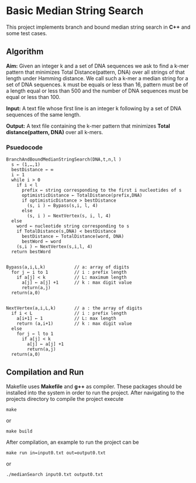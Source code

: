 # Basic Median String Search
This project implements branch and bound median string search in **C++** and some test cases. 


## Algorithm
**Aim:** Given an integer k and a set of DNA sequences we ask to find a k-mer
pattern that minimizes Total Distance(pattern, DNA) over all strings of that length under
Hamming distance. We call such a k-mer a median string for a set of DNA sequences. k must
be equals or less than 16, pattern must be of a length equal or less than 500 and the number
of DNA sequences must be equal or less than 100.

**Input:** A text file whose first line is an integer k following by a set of DNA sequences of the
same length.

**Output:** A text file containing the k-mer pattern that minimizes **Total distance(pattern,
DNA)** over all k-mers.

### Psuedocode
```
BranchAndBoundMedianStringSearch(DNA,t,n,l )
  s ← (1,…,1)
  bestDistance ← ∞
  i ← 1
  while i > 0
    if i < l
      prefix ← string corresponding to the first i nucleotides of s
      optimisticDistance ← TotalDistance(prefix,DNA)
      if optimisticDistance > bestDistance
        (s, i ) ← Bypass(s,i, l, 4)
      else
        (s, i ) ← NextVertex(s, i, l, 4)
  else
    word ← nucleotide string corresponding to s
    if TotalDistance(s,DNA) < bestDistance
      bestDistance ← TotalDistance(word, DNA)
      bestWord ← word
    (s,i ) ← NextVertex(s,i,l, 4)
  return bestWord


Bypass(a,i,L,k)           // a: array of digits
  for j ← i to 1          // i : prefix length
    if a[j] < k           // L: maximum length
      a[j] ← a[j] +1      // k : max digit value
      return(a,j)
  return(a,0)


NextVertex(a,i,L,k)       // a : the array of digits
  if i < L                // i : prefix length
    a[i+1] ← 1            // L: max length
    return (a,i+1)        // k : max digit value
  else
    for j ← l to 1
      if a[j] < k
        a[j] ← a[j] +1
        return(a,j)
  return(a,0)
```

## Compilation and Run
Makefile uses **Makefile** and **g++** as compiler. These packages should be installed into the system in order to run the project.
After navigating to the projects directory to compile the project execute
```
make
```
or
```
make build
```

After compilation, an example to run the project can be

```
make run in=input0.txt out=output0.txt
```
or
```
./medianSearch input0.txt output0.txt
```
